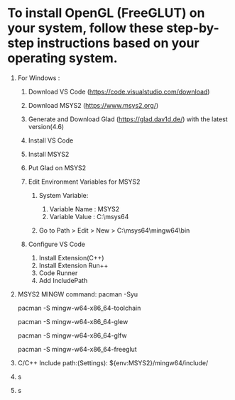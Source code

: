 # To install OpenGL (FreeGLUT) on your system, follow these step-by-step instructions based on your operating system.
 1. For Windows :
    1. Download VS Code (https://code.visualstudio.com/download)
    2. Download MSYS2 (https://www.msys2.org/)
    3. Generate and Download Glad (https://glad.dav1d.de/) with the latest version(4.6)
    4. Install VS Code
    5. Install MSYS2
    6. Put Glad on MSYS2
    7. Edit Environment Variables for MSYS2
       1. System Variable:
          1. Variable Name : MSYS2
          2. Variable Value : C:\msys64
             
       2. Go to Path > Edit > New > C:\msys64\mingw64\bin
          
    8. Configure VS Code
       1. Install Extension(C++)
       2. Install Extension Run++
       3. Code Runner
       4. Add IncludePath
          
 2. MSYS2 MINGW command:
    pacman -Syu

    pacman -S mingw-w64-x86_64-toolchain

    pacman -S mingw-w64-x86_64-glew

    pacman -S mingw-w64-x86_64-glfw

    pacman -S mingw-w64-x86_64-freeglut
    
 3.  C/C++ Include path:(Settings):
      ${env:MSYS2}/mingw64/include/
     
 4.  s
 5.  s
